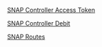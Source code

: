 [SNAP Controller Access Token](https://github.com/juruket1k/ci-snap-example/tree/master/app/Controllers/snap/AccessToken.php)

[SNAP Controller Debit](https://github.com/juruket1k/ci-snap-example/tree/master/app/Controllers/snap/Debit.php)

[SNAP Routes](https://github.com/juruket1k/ci-snap-example/blob/master/app/Config/Routes.php#L25-L26)
